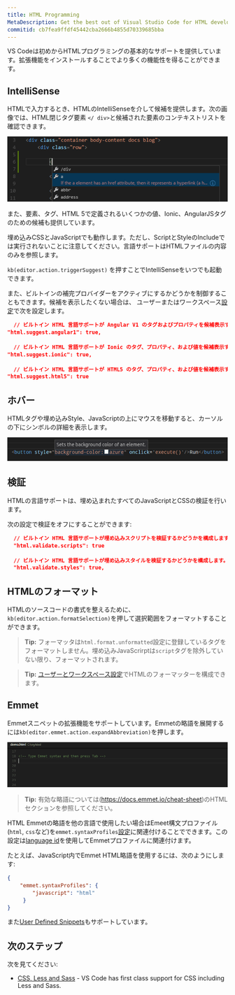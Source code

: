 ```yaml
---
title: HTML Programming
MetaDescription: Get the best out of Visual Studio Code for HTML development
commitid: cb7fea9ffdf45442cba2666b4855d70339685bba
---
```


VS Codeは初めからHTMLプログラミングの基本的なサポートを提供しています。拡張機能をインストールすることでより多くの機能性を得ることができます。





## IntelliSense <a id="intellisense"></a>

HTMLで入力するとき、HTMLのIntelliSenseを介して候補を提供します。次の画像では、HTML閉じタグ要素  `</ div>`と候補された要素のコンテキストリストを確認できます。

![HTML IntelliSense](images/html/htmlintellisense.png)

また、要素、タグ、HTML 5で定義されるいくつかの値、Ionic、AngularJSタグのための候補も提供しています。

埋め込みCSSとJavaScriptでも動作します。ただし、ScriptとStyleのIncludeでは実行されないことに注意してください。言語サポートはHTMLファイルの内容のみを参照します。

`kb(editor.action.triggerSuggest)` を押すことでIntelliSenseをいつでも起動できます。

また、ビルトインの補完プロバイダーをアクティブにするかどうかを制御することもできます。候補を表示したくない場合は、 ユーザーまたはワークスペース[設定](/docs/getstarted/settings.md)で次を設定します。

```json
  // ビルトイン HTML 言語サポートが Angular V1 のタグおよびプロパティを候補表示するかどうかを構成します。
"html.suggest.angular1": true,

  // ビルトイン HTML 言語サポートが Ionic のタグ、プロパティ、および値を候補表示するかどうかを構成します。
"html.suggest.ionic": true,

  // ビルトイン HTML 言語サポートが HTML5 のタグ、プロパティ、および値を候補表示するかどうかを構成します。
"html.suggest.html5": true
```

## ホバー <a id="hover"></a>

HTMLタグや埋め込みStyle、JavaScriptの上にマウスを移動すると、カーソルの下にシンボルの詳細を表示します。

![HTML Hover](images/html/htmlhover.png)

## 検証 <a id="validation"></a>

HTMLの言語サポートは、埋め込まれたすべてのJavaScriptとCSSの検証を行います。

次の設定で検証をオフにすることができます:

```json
  // ビルトイン HTML 言語サポートが埋め込みスクリプトを検証するかどうかを構成します。
  "html.validate.scripts": true

  // ビルトイン HTML 言語サポートが埋め込みスタイルを検証するかどうかを構成します。
  "html.validate.styles": true,
```

## HTMLのフォーマット <a id="format-html"></a>

HTMLのソースコードの書式を整えるために、`kb(editor.action.formatSelection)`を押して選択範囲をフォーマットすることができます。

>**Tip:** フォーマッタは`html.format.unformatted`設定に登録しているタグをフォーマットしません。埋め込みJavaScrirptは`script`タグを除外していない限り、フォーマットされます。

>**Tip:** [ユーザーとワークスペース設定](/docs/getstarted/settings.md)でHTMLのフォーマッターを構成できます。

## Emmet <a id="emmet-snippets"></a>

Emmetスニペットの拡張機能をサポートしています。Emmetの略語を展開するには`kb(editor.emmet.action.expandAbbreviation)`を押します。

![Emmet HTML support built-in](images/html/emmetsnippet.gif)

>**Tip:** 有効な略語については(https://docs.emmet.io/cheat-sheet)のHTMLセクションを参照してください。

HTML Emmetの略語を他の言語で使用したい場合はEmeet構文プロファイル(`html`, `css`など)を`emmet.syntaxProfiles`[設定](/docs/getstarted/settings.md)に関連付けることでできます。この設定は[language id](/docs/languages/overview.md#language-id)を使用してEmmetプロファイルに関連付けます。

たとえば、JavaScript内でEmmet HTML略語を使用するには、次のようにします:

```json
{
    "emmet.syntaxProfiles": {
        "javascript": "html"
     }
}
```

また[User Defined Snippets](/docs/userguide/userdefinedsnippets.md)もサポートしています。

## 次のステップ

次を見てください:

* [CSS, Less and Sass](/docs/languages/css.md) - VS Code has first class support for CSS including Less and Sass.

